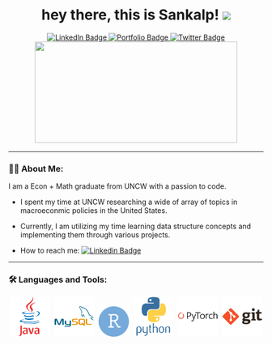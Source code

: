 <h1 align="center">
  hey there, this is Sankalp!
  <img src="https://media.giphy.com/media/hvRJCLFzcasrR4ia7z/giphy.gif" width="30px"/>
</h1>
<div id="badges" align="center">
  <a href="https://www.linkedin.com/in/sankalp-yadav/">
    <img src="https://img.shields.io/badge/LinkedIn-blue?style=for-the-badge&logo=linkedin&logoColor=white" alt="LinkedIn Badge"/>
  </a>
  <a href="https://www.sankalp-yadav.com/">
    <img src="https://img.shields.io/badge/Portfolio-red?style=for-the-badge&logo=about.me&logoColor=white" alt="Portfolio Badge"/>
  </a>
  <a href="https://leetcode.com/revampszn/">
    <img src="https://img.shields.io/badge/Leetcode-black?style=for-the-badge&logo=leetcode&logoColor=white" alt="Twitter Badge"/>
  </a>
</div>

<div align="center">
  <img src="https://media.giphy.com/media/zOvBKUUEERdNm/giphy.gif" width="400" height="200"/>
</div>

---

### :woman_technologist: About Me:

I am a Econ + Math graduate from UNCW with a passion to code.

- I spent my time at UNCW researching a wide of array of topics in macroeconmic policies in the United States.

- Currently, I am utilizing my time learning data structure concepts and implementing them through various projects.

- How to reach me: [![Linkedin Badge](https://img.shields.io/badge/-Sankalp_Yadav-blue?style=flat&logo=Linkedin&logoColor=white)](https://www.linkedin.com/in/sankalp-yadav/)

---

### :hammer_and_wrench: Languages and Tools:

<div align="center">
  <img src="https://github.com/devicons/devicon/blob/master/icons/java/java-original-wordmark.svg" title="Java" alt="Java" width="80" height="80"/>&nbsp;
  <img src="https://github.com/devicons/devicon/blob/master/icons/mysql/mysql-original-wordmark.svg" title="MySQL"  alt="MySQL" width="80" height="80"/>&nbsp;
  <img src="https://github.com/devicons/devicon/blob/master/icons/rstudio/rstudio-plain.svg" title="NodeJS" alt="RStudio" width="60" height="60"/>&nbsp;
  <img src="https://github.com/devicons/devicon/blob/master/icons/python/python-original-wordmark.svg" title="NodeJS" alt="RStudio" width="80" height="80"/>&nbsp;
  <img src="https://github.com/devicons/devicon/blob/master/icons/pytorch/pytorch-original-wordmark.svg" title="NodeJS" alt="RStudio" width="80" height="80"/>&nbsp;  
  <img src="https://github.com/devicons/devicon/blob/master/icons/git/git-original-wordmark.svg" title="Git" **alt="Git" width="80" height="80"/>
</div>

